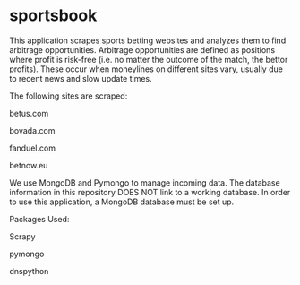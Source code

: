 # sportsbook
This application scrapes sports betting websites and analyzes them to find arbitrage opportunities. Arbitrage opportunities are defined as positions where profit is risk-free (i.e. no matter the outcome of the match, the bettor profits). These occur when moneylines on different sites vary, usually due to recent news and slow update times. 

The following sites are scraped:

betus.com

bovada.com

fanduel.com

betnow.eu

We use MongoDB and Pymongo to manage incoming data. The database information in this repository DOES NOT link to a working database. In order to use this application, a MongoDB database must be set up.

Packages Used:

Scrapy

pymongo

dnspython
